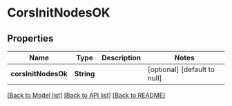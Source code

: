 # CorsInitNodesOK

## Properties

| Name                | Type       | Description | Notes                        |
| ------------------- | ---------- | ----------- | ---------------------------- |
| **corsInitNodesOk** | **String** |             | [optional] [default to null] |

[[Back to Model list]](../README.md#documentation-for-models) [[Back to API list]](../README.md#documentation-for-api-endpoints) [[Back to README]](../README.md)
